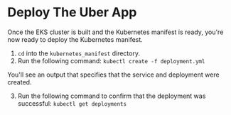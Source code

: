 # Deploy The Uber App

Once the EKS cluster is built and the Kubernetes manifest is ready, you're now ready to deploy the Kubernetes manifest.

1. `cd` into the `kubernetes_manifest` directory.
2. Run the following command:
   `kubectl create -f deployment.yml`

You'll see an output that specifies that the service and deployment were created.

3. Run the following command to confirm that the deployment was successful:
   `kubectl get deployments`